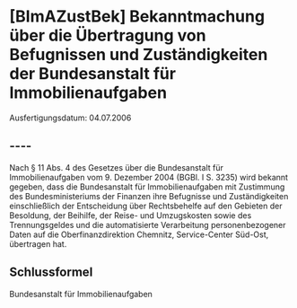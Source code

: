 # [BImAZustBek] Bekanntmachung über die Übertragung von Befugnissen und Zuständigkeiten der Bundesanstalt für Immobilienaufgaben

Ausfertigungsdatum: 04.07.2006

 

## ----

Nach § 11 Abs. 4 des Gesetzes über die Bundesanstalt für Immobilienaufgaben vom 9. Dezember 2004 (BGBl. I S. 3235) wird bekannt gegeben, dass die Bundesanstalt für Immobilienaufgaben mit Zustimmung des Bundesministeriums der Finanzen ihre Befugnisse und Zuständigkeiten einschließlich der Entscheidung über Rechtsbehelfe auf den Gebieten der Besoldung, der Beihilfe, der Reise- und Umzugskosten sowie des Trennungsgeldes und die automatisierte Verarbeitung personenbezogener Daten auf die Oberfinanzdirektion Chemnitz, Service-Center Süd-Ost, übertragen hat.


## Schlussformel

Bundesanstalt für Immobilienaufgaben
